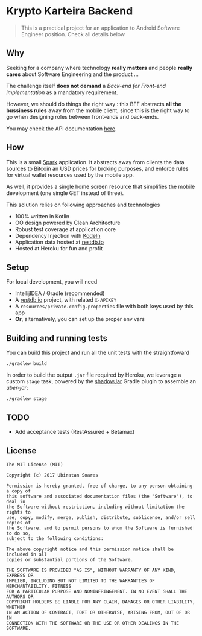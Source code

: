 # Krypto Karteira Backend
 
> This is a practical project for an application to Android Software 
Engineer position. Check all details below

## Why

Seeking for a company where technology 
**really matters** and people **really cares** about Software Engineering and 
the product ...

The challenge itself **does not demand** a *Back-end for Front-end 
implementation* as a mandatory requirement. 

However, we should do things the right way : this BFF
abstracts **all the bussiness rules** away from the mobile client, since this is 
the right way to go when designing roles between front-ends and back-ends.

You may check the API documentation [here](https://kryptokarteira.herokuapp.com/).

## How

This is a small [Spark](http://sparkjava.com/) application. It abstracts 
away from clients the data sources to Bitcoin an USD prices for broking purposes, 
and enforce rules for virtual wallet resources used by the mobile app. 

As well, it provides a single home screen resource that simplifies 
the mobile development (one single GET instead of three). 

This solution relies on following approaches and technologies

- 100% written in Kotlin
- OO design powered by Clean Architecture
- Robust test coverage at application core
- Dependency Injection with [KodeIn](https://github.com/SalomonBrys/Kodein)
- Application data hosted at [restdb.io](https://restdb.io/)
- Hosted at Heroku for fun and profit

## Setup

For local development, you will need
- IntellijIDEA / Gradle (recommended)
- A [restdb.io](https://restdb.io/) project, with related `X-APIKEY`
- A `resources/private.config.properties` file with both keys used by this app
- **Or**, alternatively, you can set up the proper env vars 


## Building and running tests

You can build this project and run all the unit tests with the straightfoward

```
./gradlew build
```

In order to build the output `.jar` file required by Heroku, we leverage a custom
`stage` task, powered by the [shadowJar](https://github.com/johnrengelman/shadow) 
Gradle plugin to assemble an *uber-jar*:

```
./gradlew stage
```

## TODO

- Add acceptance tests (RestAssured + Betamax)

## License

```
The MIT License (MIT)

Copyright (c) 2017 Ubiratan Soares

Permission is hereby granted, free of charge, to any person obtaining a copy of
this software and associated documentation files (the "Software"), to deal in
the Software without restriction, including without limitation the rights to
use, copy, modify, merge, publish, distribute, sublicense, and/or sell copies of
the Software, and to permit persons to whom the Software is furnished to do so,
subject to the following conditions:

The above copyright notice and this permission notice shall be included in all
copies or substantial portions of the Software.

THE SOFTWARE IS PROVIDED "AS IS", WITHOUT WARRANTY OF ANY KIND, EXPRESS OR
IMPLIED, INCLUDING BUT NOT LIMITED TO THE WARRANTIES OF MERCHANTABILITY, FITNESS
FOR A PARTICULAR PURPOSE AND NONINFRINGEMENT. IN NO EVENT SHALL THE AUTHORS OR
COPYRIGHT HOLDERS BE LIABLE FOR ANY CLAIM, DAMAGES OR OTHER LIABILITY, WHETHER
IN AN ACTION OF CONTRACT, TORT OR OTHERWISE, ARISING FROM, OUT OF OR IN
CONNECTION WITH THE SOFTWARE OR THE USE OR OTHER DEALINGS IN THE SOFTWARE.
```

